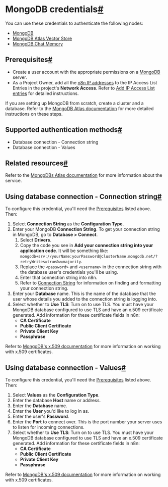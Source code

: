 [](https://github.com/n8n-io/n8n-docs/edit/main/docs/integrations/builtin/credentials/mongodb.md "Edit this page")

# MongoDB credentials[#](#mongodb-credentials "Permanent link")

You can use these credentials to authenticate the following nodes:

*   [MongoDB](../../app-nodes/n8n-nodes-base.mongodb/)
*   [MongoDB Atlas Vector Store](../../cluster-nodes/root-nodes/n8n-nodes-langchain.vectorstoremongodbatlas/)
*   [MongoDB Chat Memory](../../cluster-nodes/sub-nodes/n8n-nodes-langchain.memorymongochat/)

## Prerequisites[#](#prerequisites "Permanent link")

*   Create a user account with the appropriate permissions on a [MongoDB](https://www.mongodb.com/) server.
*   As a Project Owner, add all the [n8n IP addresses](../../../../manage-cloud/cloud-ip/) to the IP Access List Entries in the project's **Network Access**. Refer to [Add IP Access List entries](https://www.mongodb.com/docs/atlas/security/ip-access-list/#add-ip-access-list-entries) for detailed instructions.

If you are setting up MongoDB from scratch, create a cluster and a database. Refer to the [MongoDB Atlas documentation](https://www.mongodb.com/docs/atlas/) for more detailed instructions on these steps.

## Supported authentication methods[#](#supported-authentication-methods "Permanent link")

*   Database connection - Connection string
*   Database connection - Values

## Related resources[#](#related-resources "Permanent link")

Refer to the [MongoDBs Atlas documentation](https://www.mongodb.com/docs/atlas/) for more information about the service.

## Using database connection - Connection string[#](#using-database-connection-connection-string "Permanent link")

To configure this credential, you'll need the [Prerequisites](#prerequisites) listed above. Then:

1.  Select **Connection String** as the **Configuration Type**.
2.  Enter your MongoDB **Connection String**. To get your connection string in MongoDB, go to **Database > Connect**.
    1.  Select **Drivers**.
    2.  Copy the code you see in **Add your connection string into your application code**. It will be something like: `mongodb+srv://yourName:yourPassword@clusterName.mongodb.net/?retryWrites=true&w=majority`.
    3.  Replace the `<password>` and `<username>` in the connection string with the database user's credentials you'll be using.
    4.  Enter that connection string into n8n.
    5.  Refer to [Connection String](https://www.mongodb.com/docs/manual/reference/connection-string/) for information on finding and formatting your connection string.
3.  Enter your **Database** name. This is the name of the database that the user whose details you added to the connection string is logging into.
4.  Select whether to **Use TLS**: Turn on to use TLS. You must have your MongoDB database configured to use TLS and have an x.509 certificate generated. Add information for these certificate fields in n8n:
    *   **CA Certificate**
    *   **Public Client Certificate**
    *   **Private Client Key**
    *   **Passphrase**

Refer to [MongoDB's x.509 documentation](https://www.mongodb.com/docs/manual/core/security-x.509/#std-label-client-x509-certificates-requirements) for more information on working with x.509 certificates.

## Using database connection - Values[#](#using-database-connection-values "Permanent link")

To configure this credential, you'll need the [Prerequisites](#prerequisites) listed above. Then:

1.  Select **Values** as the **Configuration Type**.
2.  Enter the database **Host** name or address.
3.  Enter the **Database** name.
4.  Enter the **User** you'd like to log in as.
5.  Enter the user's **Password**.
6.  Enter the **Port** to connect over. This is the port number your server uses to listen for incoming connections.
7.  Select whether to **Use TLS**: Turn on to use TLS. You must have your MongoDB database configured to use TLS and have an x.509 certificate generated. Add information for these certificate fields in n8n:
    *   **CA Certificate**
    *   **Public Client Certificate**
    *   **Private Client Key**
    *   **Passphrase**

Refer to [MongoDB's x.509 documentation](https://www.mongodb.com/docs/manual/core/security-x.509/#std-label-client-x509-certificates-requirements) for more information on working with x.509 certificates.